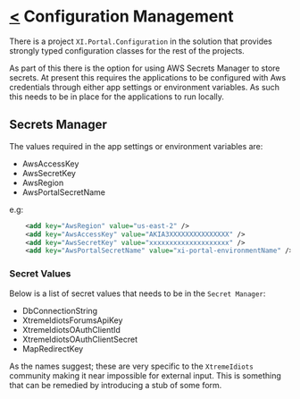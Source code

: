# [<](Index.md) Configuration Management

There is a project `XI.Portal.Configuration` in the solution that provides strongly typed configuration classes for the rest of the projects.

As part of this there is the option for using AWS Secrets Manager to store secrets. At present this requires the applications to be configured with Aws credentials through either app settings or environment variables. As such this needs to be in place for the applications to run locally.

## Secrets Manager

The values required in the app settings or environment variables are:

* AwsAccessKey
* AwsSecretKey
* AwsRegion
* AwsPortalSecretName

e.g:

```xml
    <add key="AwsRegion" value="us-east-2" />
    <add key="AwsAccessKey" value="AKIA3XXXXXXXXXXXXXXX" />
    <add key="AwsSecretKey" value="xxxxxxxxxxxxxxxxxxxx" />
    <add key="AwsPortalSecretName" value="xi-portal-environmentName" />
```

### Secret Values

Below is a list of secret values that needs to be in the `Secret Manager`:

* DbConnectionString
* XtremeIdiotsForumsApiKey
* XtremeIdiotsOAuthClientId
* XtremeIdiotsOAuthClientSecret
* MapRedirectKey

As the names suggest; these are very specific to the `XtremeIdiots` community making it near impossible for external input. This is something that can be remedied by introducing a stub of some form.
